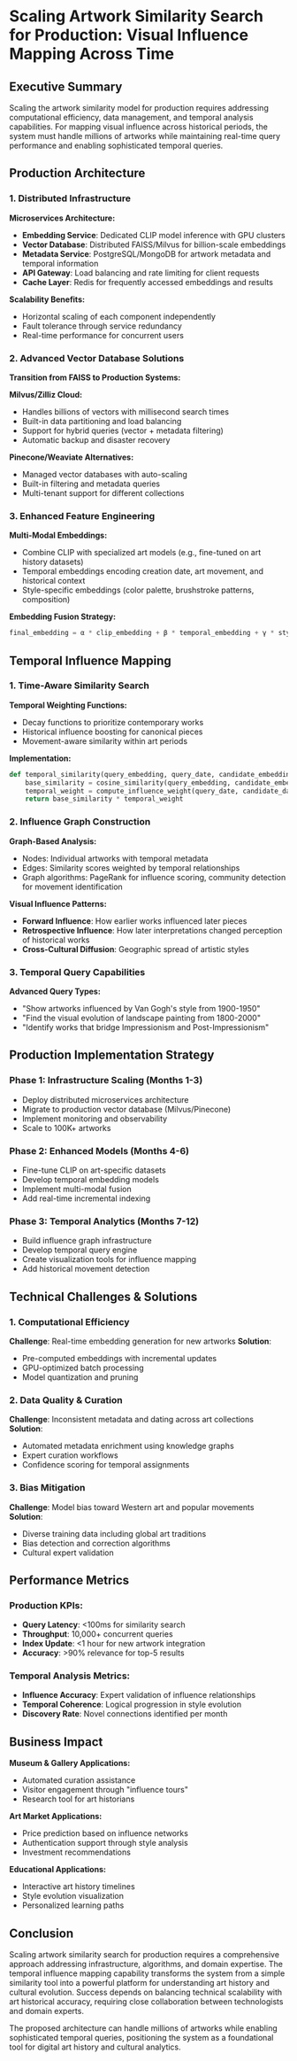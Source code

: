 # Scaling Artwork Similarity Search for Production: Visual Influence Mapping Across Time

## Executive Summary

Scaling the artwork similarity model for production requires addressing computational efficiency, data management, and temporal analysis capabilities. For mapping visual influence across historical periods, the system must handle millions of artworks while maintaining real-time query performance and enabling sophisticated temporal queries.

## Production Architecture

### 1. Distributed Infrastructure

**Microservices Architecture:**
- **Embedding Service**: Dedicated CLIP model inference with GPU clusters
- **Vector Database**: Distributed FAISS/Milvus for billion-scale embeddings
- **Metadata Service**: PostgreSQL/MongoDB for artwork metadata and temporal information
- **API Gateway**: Load balancing and rate limiting for client requests
- **Cache Layer**: Redis for frequently accessed embeddings and results

**Scalability Benefits:**
- Horizontal scaling of each component independently
- Fault tolerance through service redundancy
- Real-time performance for concurrent users

### 2. Advanced Vector Database Solutions

**Transition from FAISS to Production Systems:**

**Milvus/Zilliz Cloud:**
- Handles billions of vectors with millisecond search times
- Built-in data partitioning and load balancing
- Support for hybrid queries (vector + metadata filtering)
- Automatic backup and disaster recovery

**Pinecone/Weaviate Alternatives:**
- Managed vector databases with auto-scaling
- Built-in filtering and metadata queries
- Multi-tenant support for different collections

### 3. Enhanced Feature Engineering

**Multi-Modal Embeddings:**
- Combine CLIP with specialized art models (e.g., fine-tuned on art history datasets)
- Temporal embeddings encoding creation date, art movement, and historical context
- Style-specific embeddings (color palette, brushstroke patterns, composition)

**Embedding Fusion Strategy:**
```python
final_embedding = α * clip_embedding + β * temporal_embedding + γ * style_embedding
```

## Temporal Influence Mapping

### 1. Time-Aware Similarity Search

**Temporal Weighting Functions:**
- Decay functions to prioritize contemporary works
- Historical influence boosting for canonical pieces
- Movement-aware similarity within art periods

**Implementation:**
```python
def temporal_similarity(query_embedding, query_date, candidate_embedding, candidate_date):
    base_similarity = cosine_similarity(query_embedding, candidate_embedding)
    temporal_weight = compute_influence_weight(query_date, candidate_date)
    return base_similarity * temporal_weight
```

### 2. Influence Graph Construction

**Graph-Based Analysis:**
- Nodes: Individual artworks with temporal metadata
- Edges: Similarity scores weighted by temporal relationships
- Graph algorithms: PageRank for influence scoring, community detection for movement identification

**Visual Influence Patterns:**
- **Forward Influence**: How earlier works influenced later pieces
- **Retrospective Influence**: How later interpretations changed perception of historical works
- **Cross-Cultural Diffusion**: Geographic spread of artistic styles

### 3. Temporal Query Capabilities

**Advanced Query Types:**
- "Show artworks influenced by Van Gogh's style from 1900-1950"
- "Find the visual evolution of landscape painting from 1800-2000"
- "Identify works that bridge Impressionism and Post-Impressionism"

## Production Implementation Strategy

### Phase 1: Infrastructure Scaling (Months 1-3)
- Deploy distributed microservices architecture
- Migrate to production vector database (Milvus/Pinecone)
- Implement monitoring and observability
- Scale to 100K+ artworks

### Phase 2: Enhanced Models (Months 4-6)
- Fine-tune CLIP on art-specific datasets
- Develop temporal embedding models
- Implement multi-modal fusion
- Add real-time incremental indexing

### Phase 3: Temporal Analytics (Months 7-12)
- Build influence graph infrastructure
- Develop temporal query engine
- Create visualization tools for influence mapping
- Add historical movement detection

## Technical Challenges & Solutions

### 1. Computational Efficiency

**Challenge**: Real-time embedding generation for new artworks
**Solution**: 
- Pre-computed embeddings with incremental updates
- GPU-optimized batch processing
- Model quantization and pruning

### 2. Data Quality & Curation

**Challenge**: Inconsistent metadata and dating across art collections
**Solution**:
- Automated metadata enrichment using knowledge graphs
- Expert curation workflows
- Confidence scoring for temporal assignments

### 3. Bias Mitigation

**Challenge**: Model bias toward Western art and popular movements
**Solution**:
- Diverse training data including global art traditions
- Bias detection and correction algorithms
- Cultural expert validation

## Performance Metrics

### Production KPIs:
- **Query Latency**: <100ms for similarity search
- **Throughput**: 10,000+ concurrent queries
- **Index Update**: <1 hour for new artwork integration
- **Accuracy**: >90% relevance for top-5 results

### Temporal Analysis Metrics:
- **Influence Accuracy**: Expert validation of influence relationships
- **Temporal Coherence**: Logical progression in style evolution
- **Discovery Rate**: Novel connections identified per month

## Business Impact

**Museum & Gallery Applications:**
- Automated curation assistance
- Visitor engagement through "influence tours"
- Research tool for art historians

**Art Market Applications:**
- Price prediction based on influence networks
- Authentication support through style analysis
- Investment recommendations

**Educational Applications:**
- Interactive art history timelines
- Style evolution visualization
- Personalized learning paths

## Conclusion

Scaling artwork similarity search for production requires a comprehensive approach addressing infrastructure, algorithms, and domain expertise. The temporal influence mapping capability transforms the system from a simple similarity tool into a powerful platform for understanding art history and cultural evolution. Success depends on balancing technical scalability with art historical accuracy, requiring close collaboration between technologists and domain experts.

The proposed architecture can handle millions of artworks while enabling sophisticated temporal queries, positioning the system as a foundational tool for digital art history and cultural analytics. 